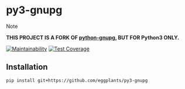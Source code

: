 # py3-gnupg

> [!NOTE]  
> **THIS PROJECT IS A FORK OF [python-gnupg](https://github.com/vsajip/python-gnupg), BUT FOR Python3 ONLY.**

[![Maintainability](
  <https://api.codeclimate.com/v1/badges/210899aaefb3834644a7/maintainability>
)](
  <https://codeclimate.com/github/eggplants/py3-gnupg/maintainability>
) [![Test Coverage](
  <https://api.codeclimate.com/v1/badges/210899aaefb3834644a7/test_coverage>
)](
  <https://codeclimate.com/github/eggplants/py3-gnupg/test_coverage>
)

## Installation

```sh
pip install git+https://github.com/eggplants/py3-gnupg
```
